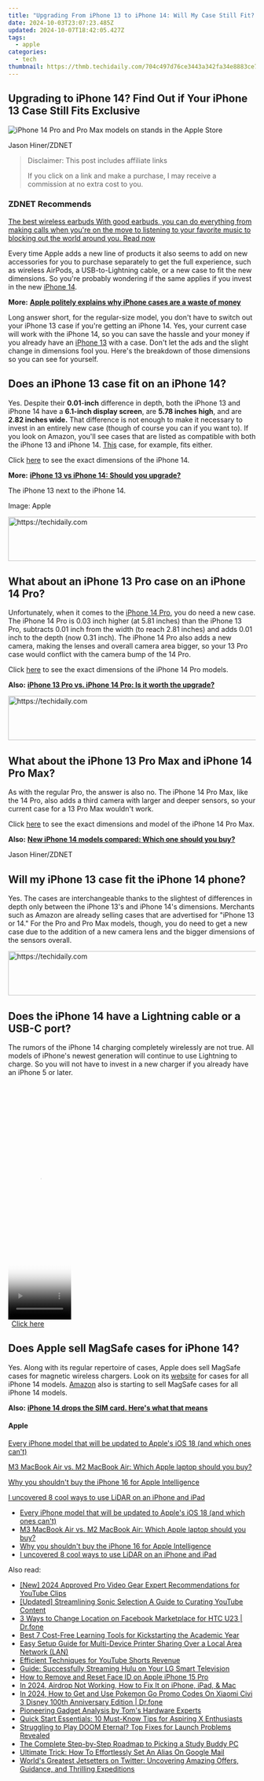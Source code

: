 ```yaml
---
title: "Upgrading From iPhone 13 to iPhone 14: Will My Case Still Fit? Expert Insights by ZDNET"
date: 2024-10-03T23:07:23.485Z
updated: 2024-10-07T18:42:05.427Z
tags:
  - apple
categories:
  - tech
thumbnail: https://thmb.techidaily.com/704c497d76ce3443a342fa34e8883ce74ed2e3eea338695faa58de9221c96a80.jpg
---
```


## Upgrading to iPhone 14? Find Out if Your iPhone 13 Case Still Fits  Exclusive

![iPhone 14 Pro and Pro Max models on stands in the Apple Store](https://www.zdnet.com/a/img/resize/acc4aeb84c609f82f1a4e50d6c48f5ac7bf6b4d2/2022/09/08/d3b3ccb6-643c-4e32-8ada-581bfddf9515/iphone-14-pro-models.jpg?auto=webp&width=1280)

Jason Hiner/ZDNET

>  Disclaimer: This post includes affiliate links
>
>  If you click on a link and make a purchase, I may receive a commission at no extra cost to you.
>

### **ZDNET** Recommends

[The best wireless earbuds With good earbuds, you can do everything from making calls when you're on the move to listening to your favorite music to blocking out the world around you.  Read now](https://www.zdnet.com/article/best-wireless-earbuds/)

Every time Apple adds a new line of products it also seems to add on new accessories for you to purchase separately to get the full experience, such as wireless AirPods, a USB-to-Lightning cable, or a new case to fit the new dimensions. So you're probably wondering if the same applies if you invest in the new [iPhone 14](https://apple.sjv.io/c/159047/435031/7613?&sharedId=zdnet&u=https%3A%2F%2Fwww.apple.com%2Fiphone-14%2F&subId1=zd-%5F%5FCOM%5FCLICK%5FID%5F%5F-dtp). 

**More:** [**Apple politely explains why iPhone cases are a waste of money**](https://www.zdnet.com/article/apple-politely-explains-why-iphone-cases-are-a-waste-of-money/)

Long answer short, for the regular-size model, you don't have to switch out your iPhone 13 case if you're getting an iPhone 14\. Yes, your current case will work with the iPhone 14, so you can save the hassle and your money if you already have an [iPhone 13](https://www.zdnet.com/product/apple-iphone-13/) with a case. Don't let the ads and the slight change in dimensions fool you. Here's the breakdown of those dimensions so you can see for yourself.

## Does an iPhone 13 case fit on an iPhone 14?

Yes. Despite their **0.01**\-**inch** difference in depth, both the iPhone 13 and iPhone 14 have a **6.1-inch display screen**, are **5.78 inches high**, and are **2.82 inches wide.** That difference is not enough to make it necessary to invest in an entirely new case (though of course you can if you want to). If you look on Amazon, you'll see cases that are listed as compatible with both the iPhone 13 and iPhone 14\. [This](https://buy.geni.us/Proxy.ashx?TSID=368250&GR%5FURL=https%3A%2F%2Fwww.amazon.com%2FCASEKOO-iPhone-13-Protection-Shockproof%2Fdp%2FB0967K2MWY%2Fref%3Dsr%5F1%5F1%5Fsspa%3Fcrid%3DV0U5JLZKTZDZ%26keywords%3Diphone%2B13%2Bcase%26qid%3D1662666716%26s%3Delectronics%26sprefix%3Diphone%2B13%2Bcase%2Celectronics%2C363%26sr%3D1-1-spons%26smid%3DA2WI2R6H3U1YSA%26th%3D1%26tag%3Dzd-buy-button-20%26ascsubtag%3D%5F%5FCOM%5FCLICK%5FID%5F%5F%7C3f77d920-3910-40a0-af07-619bdd6ff42f%7Cdtp&dtb=1) case, for example, fits either.

Click [here](https://www.apple.com/iphone-14/specs/) to see the exact dimensions of the iPhone 14.

**More:** [**iPhone 13 vs iPhone 14: Should you upgrade?**](https://www.zdnet.com/article/iphone-13-vs-iphone-14/)

The iPhone 13 next to the iPhone 14.

Image: Apple

<!-- affiliate ads begin -->
<a href="https://appsumo.8odi.net/c/5597632/2151892/7443" target="_top" id="2151892">
  <img src="//a.impactradius-go.com/display-ad/7443-2151892" border="0" alt="https://techidaily.com" width="600" height="90"/>
</a>
<img height="0" width="0" src="https://appsumo.8odi.net/i/5597632/2151892/7443" style="position:absolute;visibility:hidden;" border="0" />
<!-- affiliate ads end -->

## What about an iPhone 13 Pro case on an iPhone 14 Pro?

Unfortunately, when it comes to the [iPhone 14 Pro](https://apple.sjv.io/c/159047/435031/7613?&sharedId=zdnet&u=https%3A%2F%2Fwww.apple.com%2Fiphone-14-pro%2F&subId1=zd-%5F%5FCOM%5FCLICK%5FID%5F%5F-dtp), you do need a new case. The iPhone 14 Pro is 0.03 inch higher (at 5.81 inches) than the iPhone 13 Pro, subtracts 0.01 inch from the width (to reach 2.81 inches) and adds 0.01 inch to the depth (now 0.31 inch). The iPhone 14 Pro also adds a new camera, making the lenses and overall camera area bigger, so your 13 Pro case would conflict with the camera bump of the 14 Pro.

Click [here](https://www.apple.com/iphone-14-pro/specs/) to see the exact dimensions of the iPhone 14 Pro models.

**Also:** [**iPhone 13 Pro vs. iPhone 14 Pro: Is it worth the upgrade?**](https://www.zdnet.com/article/iphone-14-pro-vs-iphone-13-pro/) 

<!-- affiliate ads begin -->
<a href="https://appsumo.8odi.net/c/5597632/2111965/7443" target="_top" id="2111965">
  <img src="//a.impactradius-go.com/display-ad/7443-2111965" border="0" alt="https://techidaily.com" width="728" height="90"/>
</a>
<img height="0" width="0" src="https://appsumo.8odi.net/i/5597632/2111965/7443" style="position:absolute;visibility:hidden;" border="0" />
<!-- affiliate ads end -->

## What about the iPhone 13 Pro Max and iPhone 14 Pro Max?

As with the regular Pro, the answer is also no. The iPhone 14 Pro Max, like the 14 Pro, also adds a third camera with larger and deeper sensors, so your current case for a 13 Pro Max wouldn't work. 

Click [here](https://www.apple.com/iphone-14-pro/specs/) to see the exact dimensions and model of the iPhone 14 Pro Max. 

**Also:** [**New iPhone 14 models compared: Which one should you buy?**](https://www.zdnet.com/article/new-iphone-14-models-compared-which-one-should-you-buy/)

Jason Hiner/ZDNET

## Will my iPhone 13 case fit the iPhone 14 phone?

Yes. The cases are interchangeable thanks to the slightest of differences in depth only between the iPhone 13's and iPhone 14's dimensions. Merchants such as Amazon are already selling cases that are advertised for "iPhone 13 or 14." For the Pro and Pro Max models, though, you do need to get a new case due to the addition of a new camera lens and the bigger dimensions of the sensors overall.

<!-- affiliate ads begin -->
<a href="https://appsumo.8odi.net/c/5597632/2144277/7443" target="_top" id="2144277">
  <img src="//a.impactradius-go.com/display-ad/7443-2144277" border="0" alt="https://techidaily.com" width="600" height="90"/>
</a>
<img height="0" width="0" src="https://appsumo.8odi.net/i/5597632/2144277/7443" style="position:absolute;visibility:hidden;" border="0" />
<!-- affiliate ads end -->

## Does the iPhone 14 have a Lightning cable or a USB-C port?

The rumors of the iPhone 14 charging completely wirelessly are not true. All models of iPhone's newest generation will continue to use Lightning to charge. So you will not have to invest in a new charger if you already have an iPhone 5 or later.

<!-- affiliate ads begin -->
<span id="1977023">
					<video width="128" height="480" style="cursor:pointer"
           poster="//a.impactradius-go.com/display-clicktoplayimage/1977023.png"
           onclick="if(!this.playClicked){this.play();this.setAttribute('controls',true);this.playClicked=true;}">
	   <source src="//a.impactradius-go.com/display-ad/22993-1977023">
	   <img src="//a.impactradius-go.com/display-clicktoplayimage/1977023.png" style="border: none; height: 100%; width: 100%; object-fit: contain">
	</video>
	<div style="width:80px;text-align:center"><a href="javascript:window.open(decodeURIComponent('https%3A%2F%2Fhomestyler.sjv.io%2Fc%2F5597632%2F1977023%2F22993'), '_blank');void(0);">Click here</a></div>
</span>
<img height="0" width="0" src="https://imp.pxf.io/i/5597632/1977023/22993" style="position:absolute;visibility:hidden;" border="0" />
<!-- affiliate ads end -->

## Does Apple sell MagSafe cases for iPhone 14?

Yes. Along with its regular repertoire of cases, Apple does sell MagSafe cases for magnetic wireless chargers. Look on its [website](https://www.apple.com/shop/iphone/accessories/cases-protection) for cases for all iPhone 14 models. [Amazon](https://buy.geni.us/Proxy.ashx?TSID=368250&GR%5FURL=https%3A%2F%2Fwww.amazon.com%2FESR-Compatible-Military-Grade-Protection-Scratch-Resistant%2Fdp%2FB099JVC9HL%2Fref%3Dasc%5Fdf%5FB099JVC9HL%2F%3Ftag%3Dzd-buy-button-20%26ascsubtag%3D%5F%5FCOM%5FCLICK%5FID%5F%5F%7C3f77d920-3910-40a0-af07-619bdd6ff42f%7Cdtp&dtb=1) also is starting to sell MagSafe cases for all iPhone 14 models.

**Also:** [**iPhone 14 drops the SIM card. Here's what that means**](https://www.zdnet.com/article/iphone-14-drops-the-sim-card-slot-heres-what-that-means/)

#### Apple

[Every iPhone model that will be updated to Apple's iOS 18 (and which ones can't)](https://www.zdnet.com/article/every-iphone-model-compatible-with-apples-ios-18-and-which-ones-arent/ "Every iPhone model that will be updated to Apple's iOS 18 (and which ones can't)")

[M3 MacBook Air vs. M2 MacBook Air: Which Apple laptop should you buy?](https://www.zdnet.com/article/m3-macbook-air-vs-m2-macbook-air/ "M3 MacBook Air vs. M2 MacBook Air: Which Apple laptop should you buy?")

[Why you shouldn't buy the iPhone 16 for Apple Intelligence](https://www.zdnet.com/article/why-you-shouldnt-buy-the-iphone-16-for-apple-intelligence/ "Why you shouldn't buy the iPhone 16 for Apple Intelligence")

[I uncovered 8 cool ways to use LiDAR on an iPhone and iPad](https://www.zdnet.com/article/i-uncovered-8-cool-ways-to-use-lidar-on-an-iphone-and-ipad/ "I uncovered 8 cool ways to use LiDAR on an iPhone and iPad")

* [Every iPhone model that will be updated to Apple's iOS 18 (and which ones can't)](https://www.zdnet.com/article/every-iphone-model-compatible-with-apples-ios-18-and-which-ones-arent/ "Every iPhone model that will be updated to Apple's iOS 18 (and which ones can't)")
* [M3 MacBook Air vs. M2 MacBook Air: Which Apple laptop should you buy?](https://www.zdnet.com/article/m3-macbook-air-vs-m2-macbook-air/ "M3 MacBook Air vs. M2 MacBook Air: Which Apple laptop should you buy?")
* [Why you shouldn't buy the iPhone 16 for Apple Intelligence](https://www.zdnet.com/article/why-you-shouldnt-buy-the-iphone-16-for-apple-intelligence/ "Why you shouldn't buy the iPhone 16 for Apple Intelligence")
* [I uncovered 8 cool ways to use LiDAR on an iPhone and iPad](https://www.zdnet.com/article/i-uncovered-8-cool-ways-to-use-lidar-on-an-iphone-and-ipad/ "I uncovered 8 cool ways to use LiDAR on an iPhone and iPad")

<ins class="adsbygoogle"
     style="display:block"
     data-ad-format="autorelaxed"
     data-ad-client="ca-pub-7571918770474297"
     data-ad-slot="1223367746"></ins>

<ins class="adsbygoogle"
     style="display:block"
     data-ad-client="ca-pub-7571918770474297"
     data-ad-slot="8358498916"
     data-ad-format="auto"
     data-full-width-responsive="true"></ins>

<span class="atpl-alsoreadstyle">Also read:</span>
<div><ul>
<li><a href="https://youtube-data.techidaily.com/024-approved-pro-video-gear-expert-recommendations-for-youtube-clips/"><u>[New] 2024 Approved Pro Video Gear Expert Recommendations for YouTube Clips</u></a></li>
<li><a href="https://facebook-record-videos.techidaily.com/updated-streamlining-sonic-selection-a-guide-to-curating-youtube-content/"><u>[Updated] Streamlining Sonic Selection A Guide to Curating YouTube Content</u></a></li>
<li><a href="https://location-fake.techidaily.com/3-ways-to-change-location-on-facebook-marketplace-for-htc-u23-drfone-by-drfone-virtual-android/"><u>3 Ways to Change Location on Facebook Marketplace for HTC U23 | Dr.fone</u></a></li>
<li><a href="https://tech-recovery.techidaily.com/best-7-cost-free-learning-tools-for-kickstarting-the-academic-year/"><u>Best 7 Cost-Free Learning Tools for Kickstarting the Academic Year</u></a></li>
<li><a href="https://tech-recovery.techidaily.com/easy-setup-guide-for-multi-device-printer-sharing-over-a-local-area-network-lan/"><u>Easy Setup Guide for Multi-Device Printer Sharing Over a Local Area Network (LAN)</u></a></li>
<li><a href="https://youtube-zero.techidaily.com/ient-techniques-for-youtube-shorts-revenue/"><u>Efficient Techniques for YouTube Shorts Revenue</u></a></li>
<li><a href="https://tech-recovery.techidaily.com/guide-successfully-streaming-hulu-on-your-lg-smart-television/"><u>Guide: Successfully Streaming Hulu on Your LG Smart Television</u></a></li>
<li><a href="https://ios-unlock.techidaily.com/how-to-remove-and-reset-face-id-on-apple-iphone-15-pro-by-drfone-ios/"><u>How to Remove and Reset Face ID on Apple iPhone 15 Pro</u></a></li>
<li><a href="https://extra-lessons.techidaily.com/in-2024-airdrop-not-working-how-to-fix-it-on-iphone-ipad-and-mac/"><u>In 2024, Airdrop Not Working, How to Fix It on iPhone, iPad, & Mac</u></a></li>
<li><a href="https://android-pokemon-go.techidaily.com/in-2024-how-to-get-and-use-pokemon-go-promo-codes-on-xiaomi-civi-3-disney-100th-anniversary-edition-drfone-by-drfone-virtual-android/"><u>In 2024, How to Get and Use Pokemon Go Promo Codes On Xiaomi Civi 3 Disney 100th Anniversary Edition | Dr.fone</u></a></li>
<li><a href="https://hardware-tips.techidaily.com/pioneering-gadget-analysis-by-toms-hardware-experts/"><u>Pioneering Gadget Analysis by Tom's Hardware Experts</u></a></li>
<li><a href="https://tech-recovery.techidaily.com/quick-start-essentials-10-must-know-tips-for-aspiring-x-enthusiasts/"><u>Quick Start Essentials: 10 Must-Know Tips for Aspiring X Enthusiasts</u></a></li>
<li><a href="https://win-solutions.techidaily.com/struggling-to-play-doom-eternal-top-fixes-for-launch-problems-revealed/"><u>Struggling to Play DOOM Eternal? Top Fixes for Launch Problems Revealed</u></a></li>
<li><a href="https://tech-recovery.techidaily.com/the-complete-step-by-step-roadmap-to-picking-a-study-buddy-pc/"><u>The Complete Step-by-Step Roadmap to Picking a Study Buddy PC</u></a></li>
<li><a href="https://tech-recovery.techidaily.com/ultimate-trick-how-to-effortlessly-set-an-alias-on-google-mail/"><u>Ultimate Trick: How To Effortlessly Set An Alias On Google Mail</u></a></li>
<li><a href="https://tech-recovery.techidaily.com/worlds-greatest-jetsetters-on-twitter-uncovering-amazing-offers-guidance-and-thrilling-expeditions/"><u>World's Greatest Jetsetters on Twitter: Uncovering Amazing Offers, Guidance, and Thrilling Expeditions</u></a></li>
</ul></div>


